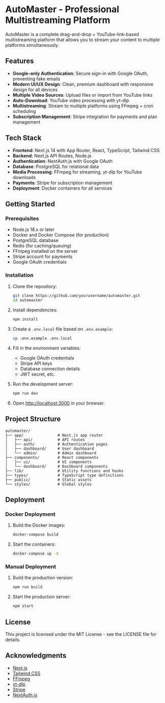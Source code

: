 # AutoMaster - Professional Multistreaming Platform

AutoMaster is a complete drag-and-drop + YouTube-link-based multistreaming platform that allows you to stream your content to multiple platforms simultaneously.

## Features

- **Google-only Authentication**: Secure sign-in with Google OAuth, preventing fake emails
- **Modern UI/UX Design**: Clean, premium dashboard with responsive design for all devices
- **Multiple Video Sources**: Upload files or import from YouTube links
- **Auto-Download**: YouTube video processing with yt-dlp
- **Multistreaming**: Stream to multiple platforms using FFmpeg + cron scheduling
- **Subscription Management**: Stripe integration for payments and plan management

## Tech Stack

- **Frontend**: Next.js 14 with App Router, React, TypeScript, Tailwind CSS
- **Backend**: Next.js API Routes, Node.js
- **Authentication**: NextAuth.js with Google OAuth
- **Database**: PostgreSQL for relational data
- **Media Processing**: FFmpeg for streaming, yt-dlp for YouTube downloads
- **Payments**: Stripe for subscription management
- **Deployment**: Docker containers for all services

## Getting Started

### Prerequisites

- Node.js 18.x or later
- Docker and Docker Compose (for production)
- PostgreSQL database
- Redis (for caching/queuing)
- FFmpeg installed on the server
- Stripe account for payments
- Google OAuth credentials

### Installation

1. Clone the repository:
   ```bash
   git clone https://github.com/yourusername/automaster.git
   cd automaster
   ```

2. Install dependencies:
   ```bash
   npm install
   ```

3. Create a `.env.local` file based on `.env.example`:
   ```bash
   cp .env.example .env.local
   ```

4. Fill in the environment variables:
   - Google OAuth credentials
   - Stripe API keys
   - Database connection details
   - JWT secret, etc.

5. Run the development server:
   ```bash
   npm run dev
   ```

6. Open [http://localhost:3000](http://localhost:3000) in your browser.

## Project Structure

```
automaster/
├── app/               # Next.js app router
│   ├── api/           # API routes
│   ├── auth/          # Authentication pages
│   ├── dashboard/     # User dashboard
│   └── admin/         # Admin dashboard
├── components/        # React components
│   ├── ui/            # UI components
│   └── dashboard/     # Dashboard components
├── lib/               # Utility functions and hooks
├── types/             # TypeScript type definitions
├── public/            # Static assets
└── styles/            # Global styles
```

## Deployment

### Docker Deployment

1. Build the Docker images:
   ```bash
   docker-compose build
   ```

2. Start the containers:
   ```bash
   docker-compose up -d
   ```

### Manual Deployment

1. Build the production version:
   ```bash
   npm run build
   ```

2. Start the production server:
   ```bash
   npm start
   ```

## License

This project is licensed under the MIT License - see the LICENSE file for details.

## Acknowledgments

- [Next.js](https://nextjs.org/)
- [Tailwind CSS](https://tailwindcss.com/)
- [FFmpeg](https://ffmpeg.org/)
- [yt-dlp](https://github.com/yt-dlp/yt-dlp)
- [Stripe](https://stripe.com/)
- [NextAuth.js](https://next-auth.js.org/) 